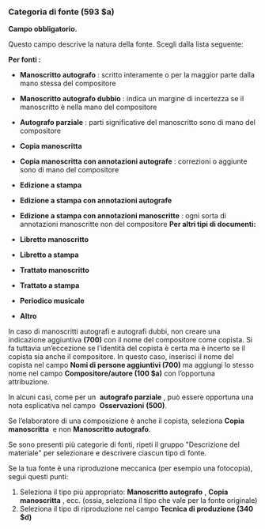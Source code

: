 ### Categoria di fonte (593 $a)

**Campo obbligatorio.**

Questo campo descrive la natura della fonte. Scegli dalla lista seguente:

**Per fonti :**

- **Manoscritto autografo** :&nbsp;scritto interamente o per la maggior parte dalla mano stessa&nbsp;del compositore
- **Manoscritto autografo dubbio** : indica un margine di incertezza se il manoscritto è nella mano del compositore
- **Autografo parziale** : parti significative del manoscritto sono di mano del compositore
- **Copia manoscritta**
- **Copia manoscritta con annotazioni autografe** : correzioni o aggiunte sono di mano del compositore
- **Edizione a stampa**
- **Edizione a stampa con annotazioni autografe**
- **Edizione a stampa con annotazioni manoscritte** : ogni sorta di annotazioni manoscritte non del compositore
**Per altri tipi di documenti:**  

- **Libretto manoscritto**
- **Libretto a stampa**
- **Trattato manoscritto**
- **Trattato a stampa**
- **Periodico musicale**
- **Altro**

In caso di manoscritti autografi e autografi dubbi, non creare una indicazione aggiuntiva **(700)** con il nome del compositore come copista. Si fa tuttavia un’eccezione se l’identità del copista è certa ma è incerto se il copista sia anche il compositore. In questo caso, inserisci il nome del copista nel campo **Nomi di persone aggiuntivi (700)** ma aggiungi lo stesso nome nel campo **Compositore/autore (100 $a)** con l’opportuna attribuzione.

In alcuni casi, come per un&nbsp; **autografo parziale** ,&nbsp;può essere opportuna&nbsp;una nota esplicativa nel campo&nbsp; **Osservazioni** **(500)**.

Se l’elaboratore di una composizione è anche il copista, seleziona **Copia manoscritta** &nbsp;e non **Manoscritto autografo**.&nbsp;

Se sono presenti più categorie di fonti, ripeti il gruppo "Descrizione del materiale"&nbsp;per selezionare e descrivere&nbsp;ciascun tipo di&nbsp;fonte.&nbsp;

Se la tua fonte è una riproduzione meccanica (per esempio una fotocopia), segui questi punti:

1. Seleziona il tipo più appropriato: **Manoscritto autografo** , **Copia manoscritta** , ecc. (ossia, seleziona il tipo che vale per la fonte originale)
2. Seleziona il tipo di riproduzione nel campo **Tecnica di produzione (340 $d)**